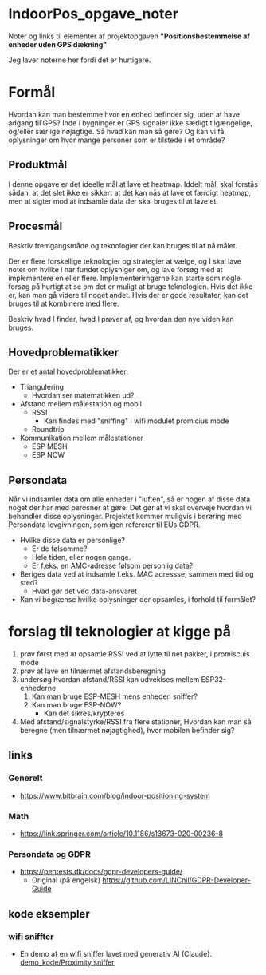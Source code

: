 # IndoorPos_opgave_noter

Noter og links til elementer af projektopgaven __"Positionsbestemmelse af enheder uden GPS dækning"__

Jeg laver noterne her fordi det er hurtigere.

# Formål
Hvordan kan man bestemme hvor en enhed befinder sig, uden at have adgang til GPS?
Inde i bygninger er GPS signaler ikke særligt tilgængelige, og/eller særlige nøjagtige.
Så hvad kan man så gøre?
Og kan vi få oplysninger om hvor mange personer som er tilstede i et område?

## Produktmål

I denne opgave er det ideelle mål at lave et heatmap.
Iddelt mål, skal forstås sådan, at det slet ikke er sikkert at det kan nås at lave et færdigt heatmap, men at sigter mod at indsamle data der skal bruges til at lave et.

## Procesmål

Beskriv fremgangsmåde og teknologier der kan bruges til at nå målet.

Der er flere forskellige teknologier og strategier at vælge, og I skal lave noter om hvilke i har fundet oplysniger om, og lave forsøg med at implementere en eller flere. 
Implementerirngerne kan starte som nogle forsøg på hurtigt at se om det er muligt at bruge teknologien. Hvis det ikke er, kan man gå videre til noget andet. Hvis der er gode resultater, kan det bruges til at kombinere med flere.

Beskriv hvad I finder, hvad I prøver af, og hvordan den nye viden kan bruges.

## Hovedproblematikker

Der er et antal hovedproblematikker:

- Triangulering
    - Hvordan ser matematikken ud?
- Afstand mellem målestation og mobil
    - RSSI
        - Kan findes med "sniffing" i wifi modulet promicius mode 
    - Roundtrip
- Kommunikation mellem målestationer
    - ESP MESH
    - ESP NOW

## Persondata

Når vi indsamler data om alle enheder i "luften", så er nogen af disse data noget der har med perosner at gøre. Det gør at vi skal overveje hvordan vi behandler disse oplysninger.
Projektet kommer muligvis i berøring med Persondata lovgivningen, som igen refererer til EUs GDPR.

- Hvilke disse data er personlige?
    - Er de følsomme?
    - Hele tiden, eller nogen gange.
    - Er f.eks. en AMC-adresse følsom personlig data?
- Beriges data ved at indsamle f.eks. MAC adressse, sammen med tid og sted?
    - Hvad gør det ved data-ansvaret
- Kan vi begrænse hvilke oplysninger der opsamles, i forhold til formålet?

# forslag til teknologier at kigge på

1.  prøv først med at opsamle RSSI ved at lytte til net pakker, i promiscuis mode
2.  prøv at lave en tilnærmet afstandsberegning
3.  undersøg hvordan afstand/RSSI kan udveklses mellem ESP32-enhederne
    1.  Kan man bruge ESP-MESH mens enheden sniffer?
    2.  Kan man bruge ESP-NOW?
        -  Kan det sikres/krypteres
4.  Med afstand/signalstyrke/RSSI fra flere stationer, Hvordan kan man så beregne (men tilnærmet nøjagtighed), hvor mobilen befinder sig?

## links

### Generelt

* <https://www.bitbrain.com/blog/indoor-positioning-system>

### Math

* <https://link.springer.com/article/10.1186/s13673-020-00236-8>


### Persondata og GDPR

* <https://pentests.dk/docs/gdpr-developers-guide/>
  * Original (på engelsk) <https://github.com/LINCnil/GDPR-Developer-Guide>

## kode eksempler 

### wifi sniffter

* En demo af en wifi sniffer lavet med generativ AI (Claude). [demo_kode/Proximity sniffer](./demo_kode/Proximity%20sniffer/)
